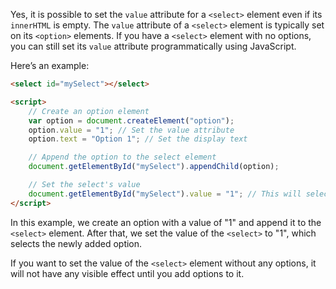 Yes, it is possible to set the `value` attribute for a `<select>` element even if its `innerHTML` is empty. The `value` attribute of a `<select>` element is typically set on its `<option>` elements. If you have a `<select>` element with no options, you can still set its `value` attribute programmatically using JavaScript.

Here’s an example:

```html
<select id="mySelect"></select>

<script>
    // Create an option element
    var option = document.createElement("option");
    option.value = "1"; // Set the value attribute
    option.text = "Option 1"; // Set the display text

    // Append the option to the select element
    document.getElementById("mySelect").appendChild(option);

    // Set the select's value
    document.getElementById("mySelect").value = "1"; // This will select "Option 1"
</script>
```

In this example, we create an option with a value of "1" and append it to the `<select>` element. After that, we set the value of the `<select>` to "1", which selects the newly added option. 

If you want to set the value of the `<select>` element without any options, it will not have any visible effect until you add options to it.